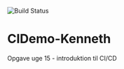 ![Build Status](https://github.com/KenHSo/CIDemo-Kenneth/actions/workflows/build-test.yml/badge.svg)

# CIDemo-Kenneth

Opgave uge 15 - introduktion til CI/CD